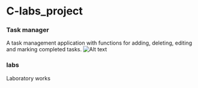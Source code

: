 # C-labs_project
<h3>Task manager</h3>
A task management application with functions for adding, deleting, editing and marking completed tasks.
<img src="https://github.com/eldiiar0/C-labs_project/assets/115143883/e386759c-8651-41b1-bf59-0d0284cfbee4)" alt="Alt text" title="Optional title">

<h3>labs</h3>
Laboratory works

